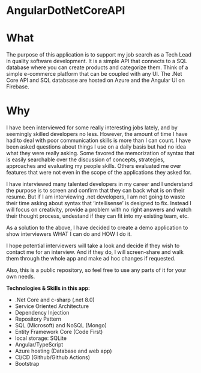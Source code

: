 # AngularDotNetCoreAPI

# What
The purpose of this application is to support my job search as a Tech Lead in quality software development.  It is a simple API that connects to a SQL database where you can create products and categorize them. Think of a simple e-commerce platform that can be coupled with any UI. The .Net Core API and SQL databsase are hosted on Azure and the Angular UI on Firebase.

# Why
I have been interviewed for some really interesting jobs lately, and by seemingly skilled developers no less. However, the amount of time I have had to deal with poor communication skills is more than I can count. I have been asked questions about things I use on a daily basis but had no idea what they were really asking. Some favored the memorization of syntax that is easily searchable over the discussion of concepts, strategies, approaches and evaluating my people skills. Others evaluated me over features that were not even in the scope of the applications they asked for. 

I have interviewed many talented developers in my career and I understand the purpose is to screen and confirm that they can back what is on their resume. But if I am interviewing .net developers, I am not going to waste their time asking about syntax that ‘intellisense’ is designed to fix. Instead I will focus on creativity, provide a problem with no right answers and watch their thought process, undestand if they can fit into my existing team, etc.

As a solution to the above, I have decided to create a demo application to show interviewers WHAT I can do and HOW I do it. 

I hope potential interviewers will take a look and decide if they wish to contact me for an interview. And if they do, I will screen-share and walk them through the whole app and make ad hoc changes if requested.

Also, this is a public repository, so feel free to use any parts of it for your own needs.

**Technologies & Skills in this app:** <br>
- .Net Core and c-sharp (.net 8.0)
- Service Oriented Architecture
- Dependency Injection
- Repository Pattern
- SQL (Microsoft) and NoSQL (Mongo)
- Entity Framework Core (Code First)
- local storage: SQLite
- Angular/TypeScript
- Azure hosting (Database and web app)
- CI/CD (Github/Github Actions)
- Bootstrap

